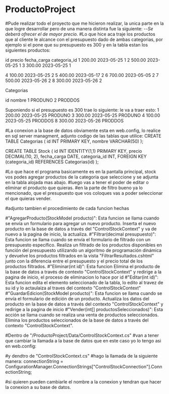 # ProductoProject
#Pude realizar todo el proyecto que me hicieron realizar, la unica parte en la que logre desarrollar pero de una manera distinta fue la siguiente:
--*Se deberá ofrecer el de mayor precio.*
#Lo que hice aca traje los productos que al cliente le alcance con el presupuesto dado de ambas categorias, por ejemplo si el pone que su presupuesto es 300
y en la tabla estan los siguientes productos:

id  	precio  fecha_carga 	categoria_id 
1	200.00	2023-05-25	1
2	500.00	2023-05-25	1
3	300.00	2023-05-25	1

4	100.00	2023-05-25	2
5	400.00	2023-05-17	2
6	700.00	2023-05-05	2
7	500.00	2023-05-26	2
8	300.00	2023-05-26	2

Categorias

id  	nombre
1	PRODUNO
2	PRODDOS


Suponiendo si el presupuesto es 300 trae lo siguiente:
le va a traer esto:
1	200.00	2023-05-25	PRODUNO
3	300.00	2023-05-25	PRODUNO
4	100.00	2023-05-25	PRODDOS
8	300.00	2023-05-26	PRODDOS


#La conexion a la base de datos obviamente esta en web.config, lo realice en sql server managment, adjunto codigo de las tablas que utilice:
CREATE TABLE Categorias (
    id INT PRIMARY KEY,
    nombre VARCHAR(50)
);

CREATE TABLE Stock (
	id INT IDENTITY(1,1) PRIMARY KEY,
    precio DECIMAL(10, 2),
    fecha_carga DATE,
    categoria_id INT,
    FOREIGN KEY (categoria_id) REFERENCES Categorias(id)
);

#Lo que hace el programa basicamente es en la pantalla principal, stock vos podes agregar productos de la categoria que seleccione y se adjunta en la tabla alojada mas abajo.
#luego vas a tener el poder de editar o eliminar el producto que quieras.
#en la parte de filtro bueno ya lo mencionado, que el presupuesto que vos coloques vas a poder seleccionar el que quieras vender.

#adjunto tambien el procedimiento de cada funcion hechas



#"AgregarProducto(StockModel producto)": Esta funcion se llama cuando se envía un formulario para agregar un nuevo producto. Inserta el nuevo producto en la base de datos a través del "ControlStockContext" y va de nuevo a la pagina de inicio, la actualiza.
#"Filtrar(decimal presupuesto)": Esta funcion se llama cuando se envía el formulario de filtrado con un presupuesto específico. Realiza un filtrado de los productos disponibles en función del presupuesto utilizando un algoritmo de programación dinámica y devuelve los productos filtrados en la vista "FiltrarResultados.cshtml" junto con la diferencia entre el presupuesto y el precio total de los productos filtrados.
#"Eliminar(int id)": Esta funcion Elimina el producto de la base de datos a través de contexto "ControlStockContext" y redirige a la pagina de inicio, el proceso de eliminacion lo hace por id
#"Editar(int id)": Esta funcion edita el elemento seleccionado de la tabla, lo edito al travez de su id y lo actaulaiza al traves del contexto "ControlStockContext"
#"GuardarEdicion(StockModel producto)": Esta funcion se llama cuando se envía el formulario de edición de un producto. Actualiza los datos del producto en la base de datos a través del contexto "ControlStockContext" y redirige a la pagina de inicio
#"Vender(int[] productosSeleccionados)": Esta acción se llama cuando se realiza una venta de productos seleccionados. Elimina los productos seleccionados de la base de datos a través del contexto "ControlStockContext".



#Dentro de "/ProductoProject/Data/ControlStockContext.cs"
#van a tener que cambiar la llamada a la base de datos que en este caso yo lo tengo asi en web.config:

  <connectionStrings>
    <add name="ControlStockConnection" connectionString="Data Source=JONATHAN-DEV;Integrated Security=true;Initial Catalog=ControlStock" providerName="System.Data.SqlClient" />
  </connectionStrings>
  
#y dendtro de "ControlStockContext.cs"
#hago la llamada de la siguiente manera:
connectionString = ConfigurationManager.ConnectionStrings["ControlStockConnection"].ConnectionString;

#si quieren pueden cambiarle el nombre a la conexion y tendran que hacer la conexion a su base de datos.


